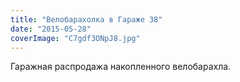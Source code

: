 ```yaml
---
title: "Велобарахолка в Гараже 38"
date: "2015-05-28"
coverImage: "C7gdf3ONpJ8.jpg"
---
```


Гаражная распродажа накопленного велобарахла.
